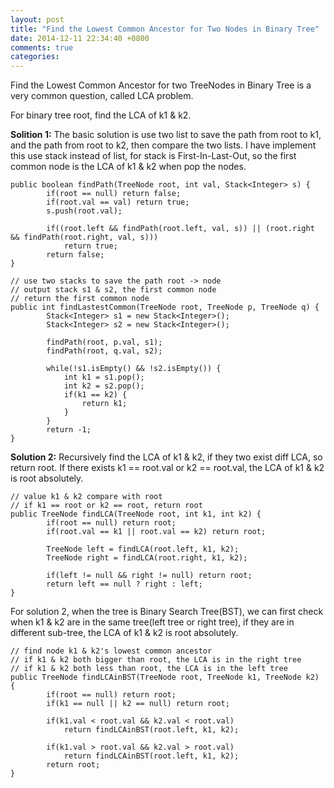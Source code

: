 ```yaml
---
layout: post
title: "Find the Lowest Common Ancestor for Two Nodes in Binary Tree"
date: 2014-12-11 22:34:40 +0800
comments: true
categories: 
---
```

Find the Lowest Common Ancestor for two TreeNodes in Binary Tree is a very common question, called LCA problem.

For binary tree root, find the LCA of k1 & k2.

**Solition 1:** The basic solution is use two list to save the path from root to k1, and the path from root to k2, then compare the two lists. I have implement this use stack instead of list, for stack is First-In-Last-Out, so the first common node is the LCA of k1 & k2 when pop the nodes.
```
public boolean findPath(TreeNode root, int val, Stack<Integer> s) {
		if(root == null) return false;
		if(root.val == val) return true;
		s.push(root.val);

		if((root.left && findPath(root.left, val, s)) || (root.right && findPath(root.right, val, s)))
			return true;
		return false;
}

// use two stacks to save the path root -> node
// output stack s1 & s2, the first common node
// return the first common node
public int findLastestCommon(TreeNode root, TreeNode p, TreeNode q) {
		Stack<Integer> s1 = new Stack<Integer>();
		Stack<Integer> s2 = new Stack<Integer>();

		findPath(root, p.val, s1);
		findPath(root, q.val, s2);

		while(!s1.isEmpty() && !s2.isEmpty()) {
			int k1 = s1.pop();
			int k2 = s2.pop();
			if(k1 == k2) {
				return k1;
			}
		}
		return -1;
}
```

**Solution 2:** Recursively find the LCA of k1 & k2, if they two exist diff LCA, so return root. If there exists k1 == root.val or k2 == root.val, the LCA of k1 & k2 is root absolutely.
```
// value k1 & k2 compare with root
// if k1 == root or k2 == root, return root
public TreeNode findLCA(TreeNode root, int k1, int k2) {
		if(root == null) return root;
		if(root.val == k1 || root.val == k2) return root;
		
		TreeNode left = findLCA(root.left, k1, k2);
		TreeNode right = findLCA(root.right, k1, k2);
		
		if(left != null && right != null) return root;
		return left == null ? right : left;
}
```
For solution 2, when the tree is Binary Search Tree(BST), we can first check when k1 & k2 are in the same tree(left tree or right tree), if they are in different sub-tree, the LCA of k1 & k2 is root absolutely.
```
// find node k1 & k2's lowest common ancestor
// if k1 & k2 both bigger than root, the LCA is in the right tree
// if k1 & k2 both less than root, the LCA is in the left tree
public TreeNode findLCAinBST(TreeNode root, TreeNode k1, TreeNode k2) {
		if(root == null) return root;
		if(k1 == null || k2 == null) return root;
		
		if(k1.val < root.val && k2.val < root.val) 
			return findLCAinBST(root.left, k1, k2);

		if(k1.val > root.val && k2.val > root.val) 
			return findLCAinBST(root.left, k1, k2);
		return root;
}
```
